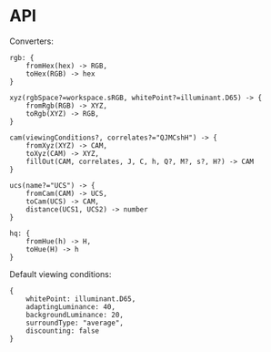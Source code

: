 # API

Converters:

	rgb: {
		fromHex(hex) -> RGB,
		toHex(RGB) -> hex
	}

	xyz(rgbSpace?=workspace.sRGB, whitePoint?=illuminant.D65) -> {
		fromRgb(RGB) -> XYZ,
		toRgb(XYZ) -> RGB,
	}

	cam(viewingConditions?, correlates?="QJMCshH") -> {
		fromXyz(XYZ) -> CAM,
		toXyz(CAM) -> XYZ,
		fillOut(CAM, correlates, J, C, h, Q?, M?, s?, H?) -> CAM
	}

	ucs(name?="UCS") -> {
		fromCam(CAM) -> UCS,
		toCam(UCS) -> CAM,
		distance(UCS1, UCS2) -> number
	}

	hq: {
		fromHue(h) -> H,
		toHue(H) -> h
	}

Default viewing conditions:

	{
		whitePoint: illuminant.D65,
		adaptingLuminance: 40,
		backgroundLuminance: 20,
		surroundType: "average",
		discounting: false
	}
